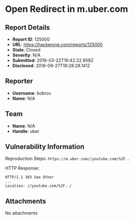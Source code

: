 # Open Redirect in m.uber.com

## Report Details
- **Report ID**: 125000
- **URL**: https://hackerone.com/reports/125000
- **State**: Closed
- **Severity**: N/A
- **Submitted**: 2016-03-22T16:42:22.959Z
- **Disclosed**: 2016-09-27T18:28:28.141Z

## Reporter
- **Username**: bobrov
- **Name**: N/A

## Team
- **Name**: N/A
- **Handle**: uber

## Vulnerability Information
Reproduction Steps:
`https://m.uber.com//youtube.com/%2F..`

HTTP Response:
```
HTTP/1.1 303 See Other
...
Location: //youtube.com/%2F../
```

## Attachments
No attachments
